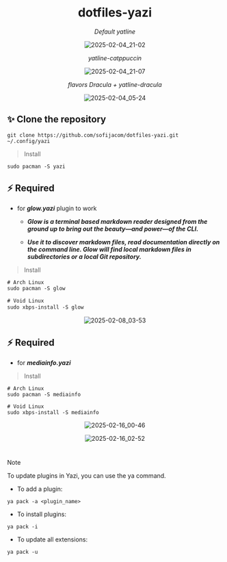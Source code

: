 <div align="center">
 
 # dotfiles-yazi
 
</div>

<div align="center">
 
_Default yatline_
  
![2025-02-04_21-02](https://github.com/user-attachments/assets/d0faca58-fac3-44d3-83ac-3b177d4d5722)

</div>
 
<div align="center">
 
_yatline-catppuccin_
 
![2025-02-04_21-07](https://github.com/user-attachments/assets/8cfc75d7-da4f-4d72-aba1-300be882f791)

</div>


<div align="center">
 
_flavors Dracula + yatline-dracula_
 
![2025-02-04_05-24](https://github.com/user-attachments/assets/1ce2f202-09a0-4ea3-a5a6-b78fd6916b2a)

</div>

## ✨ **Clone the repository**

```
git clone https://github.com/sofijacom/dotfiles-yazi.git ~/.config/yazi
```

> Install

```
sudo pacman -S yazi
```

## ⚡️ Required
- for ***glow.yazi*** plugin to work

  - ***Glow is a terminal based markdown reader designed from the ground up to bring out the beauty—and power—of the CLI.***

   - ***Use it to discover markdown files, read documentation directly on the command line. Glow will find local markdown files in subdirectories or a local Git repository.***

> Install

```html
# Arch Linux
sudo pacman -S glow

# Void Linux
sudo xbps-install -S glow
```

<div align="center">
 
![2025-02-08_03-53](https://github.com/user-attachments/assets/62bfedd4-c909-4cb6-aad1-a315c3486ce5)

</div>

## ⚡️ Required
- for ***mediainfo.yazi***
> Install

```
# Arch Linux
sudo pacman -S mediainfo

# Void Linux
sudo xbps-install -S mediainfo
```
<div align="center">
 
 ![2025-02-16_00-46](https://github.com/user-attachments/assets/c77449d9-0b8e-41b1-a18c-8a46ff5ba05e)

 ![2025-02-16_02-52](https://github.com/user-attachments/assets/7129df03-bf0e-47a0-97b3-1064bfbb6911)

 </div>

#

> [!NOTE]
> To update plugins in Yazi, you can use the ya command.

 - To add a plugin:
    
```
ya pack -a <plugin_name>
```

 - To install plugins:
    
```
ya pack -i
```

 - To update all extensions:
    
```
ya pack -u
```
  
